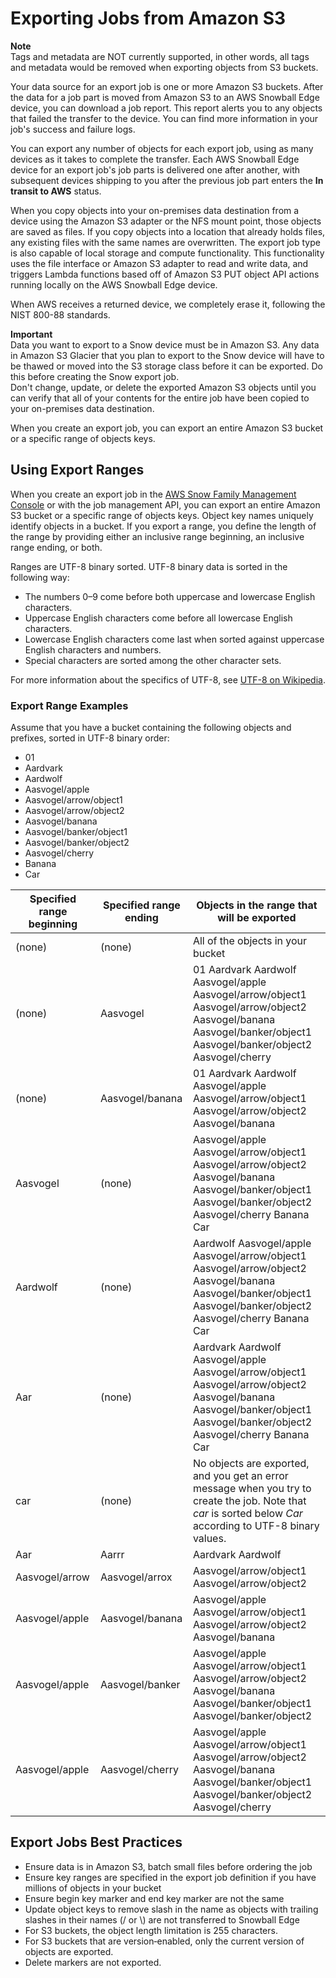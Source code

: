 # Exporting Jobs from Amazon S3<a name="exporttype"></a>

**Note**  
Tags and metadata are NOT currently supported, in other words, all tags and metadata would be removed when exporting objects from S3 buckets\.

Your data source for an export job is one or more Amazon S3 buckets\. After the data for a job part is moved from Amazon S3 to an AWS Snowball Edge device, you can download a job report\. This report alerts you to any objects that failed the transfer to the device\. You can find more information in your job's success and failure logs\.

You can export any number of objects for each export job, using as many devices as it takes to complete the transfer\. Each AWS Snowball Edge device for an export job's job parts is delivered one after another, with subsequent devices shipping to you after the previous job part enters the **In transit to AWS** status\.

When you copy objects into your on\-premises data destination from a device using the Amazon S3 adapter or the NFS mount point, those objects are saved as files\. If you copy objects into a location that already holds files, any existing files with the same names are overwritten\. The export job type is also capable of local storage and compute functionality\. This functionality uses the file interface or Amazon S3 adapter to read and write data, and triggers Lambda functions based off of Amazon S3 PUT object API actions running locally on the AWS Snowball Edge device\.

When AWS receives a returned device, we completely erase it, following the NIST 800\-88 standards\.

**Important**  
Data you want to export to a Snow device must be in Amazon S3\. Any data in Amazon S3 Glacier that you plan to export to the Snow device will have to be thawed or moved into the S3 storage class before it can be exported\. Do this before creating the Snow export job\.  
Don't change, update, or delete the exported Amazon S3 objects until you can verify that all of your contents for the entire job have been copied to your on\-premises data destination\.

When you create an export job, you can export an entire Amazon S3 bucket or a specific range of objects keys\.

## Using Export Ranges<a name="ranges"></a>

When you create an export job in the [AWS Snow Family Management Console](https://console.aws.amazon.com/snowfamily/home) or with the job management API, you can export an entire Amazon S3 bucket or a specific range of objects keys\. Object key names uniquely identify objects in a bucket\. If you export a range, you define the length of the range by providing either an inclusive range beginning, an inclusive range ending, or both\. 

Ranges are UTF\-8 binary sorted\. UTF\-8 binary data is sorted in the following way:
+ The numbers 0–9 come before both uppercase and lowercase English characters\.
+ Uppercase English characters come before all lowercase English characters\.
+ Lowercase English characters come last when sorted against uppercase English characters and numbers\.
+ Special characters are sorted among the other character sets\.

For more information about the specifics of UTF\-8, see [UTF\-8 on Wikipedia](https://en.wikipedia.org/wiki/UTF-8)\.

### Export Range Examples<a name="range-examples"></a>

Assume that you have a bucket containing the following objects and prefixes, sorted in UTF\-8 binary order:
+ 01
+ Aardvark
+ Aardwolf
+ Aasvogel/apple
+ Aasvogel/arrow/object1
+ Aasvogel/arrow/object2
+ Aasvogel/banana
+ Aasvogel/banker/object1
+ Aasvogel/banker/object2
+ Aasvogel/cherry
+ Banana
+ Car


| Specified range beginning | Specified range ending | Objects in the range that will be exported | 
| --- | --- | --- | 
| \(none\) | \(none\) | All of the objects in your bucket | 
| \(none\) | Aasvogel |  01 Aardvark Aardwolf Aasvogel/apple Aasvogel/arrow/object1 Aasvogel/arrow/object2 Aasvogel/banana Aasvogel/banker/object1 Aasvogel/banker/object2 Aasvogel/cherry  | 
| \(none\) | Aasvogel/banana |  01 Aardvark Aardwolf Aasvogel/apple Aasvogel/arrow/object1 Aasvogel/arrow/object2 Aasvogel/banana | 
| Aasvogel | \(none\) |  Aasvogel/apple Aasvogel/arrow/object1 Aasvogel/arrow/object2 Aasvogel/banana Aasvogel/banker/object1 Aasvogel/banker/object2 Aasvogel/cherry Banana Car | 
| Aardwolf | \(none\) | Aardwolf Aasvogel/apple Aasvogel/arrow/object1 Aasvogel/arrow/object2 Aasvogel/banana Aasvogel/banker/object1 Aasvogel/banker/object2 Aasvogel/cherry Banana Car | 
| Aar | \(none\) | Aardvark Aardwolf Aasvogel/apple Aasvogel/arrow/object1 Aasvogel/arrow/object2 Aasvogel/banana Aasvogel/banker/object1 Aasvogel/banker/object2 Aasvogel/cherry Banana Car | 
| car | \(none\) | No objects are exported, and you get an error message when you try to create the job\. Note that *car* is sorted below *Car* according to UTF\-8 binary values\. | 
| Aar | Aarrr | Aardvark Aardwolf | 
|  Aasvogel/arrow  | Aasvogel/arrox |  Aasvogel/arrow/object1 Aasvogel/arrow/object2  | 
| Aasvogel/apple | Aasvogel/banana |  Aasvogel/apple Aasvogel/arrow/object1 Aasvogel/arrow/object2 Aasvogel/banana  | 
| Aasvogel/apple | Aasvogel/banker |  Aasvogel/apple Aasvogel/arrow/object1 Aasvogel/arrow/object2 Aasvogel/banana Aasvogel/banker/object1 Aasvogel/banker/object2  | 
| Aasvogel/apple | Aasvogel/cherry |  Aasvogel/apple Aasvogel/arrow/object1 Aasvogel/arrow/object2 Aasvogel/banana Aasvogel/banker/object1 Aasvogel/banker/object2 Aasvogel/cherry  | 

## Export Jobs Best Practices<a name="export-jobs-best-practices"></a>
+ Ensure data is in Amazon S3, batch small files before ordering the job
+ Ensure key ranges are specified in the export job definition if you have millions of objects in your bucket
+ Ensure begin key marker and end key marker are not the same
+ Update object keys to remove slash in the name as objects with trailing slashes in their names \(/ or \\\) are not transferred to Snowball Edge
+ For S3 buckets, the object length limitation is 255 characters\.
+ For S3 buckets that are version‐enabled, only the current version of objects are exported\.
+ Delete markers are not exported\.